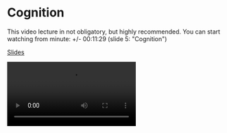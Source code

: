 # Cognition

This video lecture in not obligatory, but highly recommended.
You can start watching from minute: +/- 00:11:29 (slide 5: "Cognition")

[Slides](cdn://slides/08-Cognition.pdf)

![videoplayer](cdn://video/lecture009.mp4)
